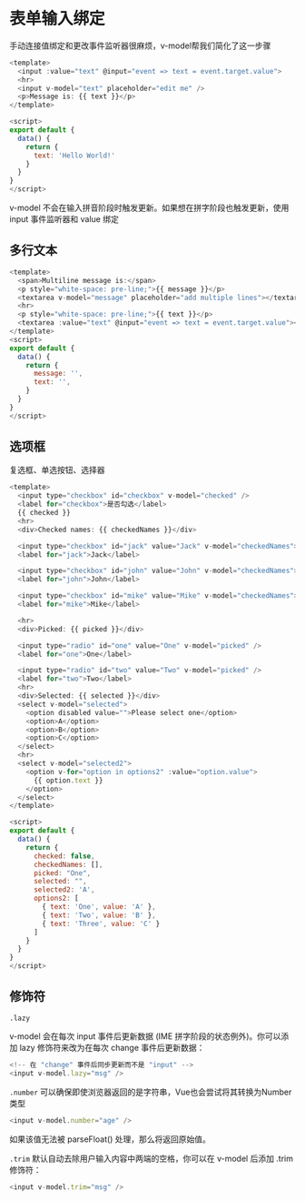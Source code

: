# 表单输入绑定

手动连接值绑定和更改事件监听器很麻烦，v-model帮我们简化了这一步骤

```js
<template>
  <input :value="text" @input="event => text = event.target.value">
  <hr>
  <input v-model="text" placeholder="edit me" />
  <p>Message is: {{ text }}</p>
</template>

<script>
export default {
  data() {
    return {
      text: 'Hello World!'
    }
  }
}
</script>

```

v-model 不会在输入拼音阶段时触发更新。如果想在拼字阶段也触发更新，使用input 事件监听器和 value 绑定

## 多行文本 ​

```js
<template>
  <span>Multiline message is:</span>
  <p style="white-space: pre-line;">{{ message }}</p>
  <textarea v-model="message" placeholder="add multiple lines"></textarea>
  <hr>
  <p style="white-space: pre-line;">{{ text }}</p>
  <textarea :value="text" @input="event => text = event.target.value"></textarea>
</template>
<script>
export default {
  data() {
    return {
      message: '',
      text: '',
    }
  }
}
</script>
```

## 选项框 ​
复选框、单选按钮、选择器

```js
<template>
  <input type="checkbox" id="checkbox" v-model="checked" />
  <label for="checkbox">是否勾选</label>
  {{ checked }}
  <hr>
  <div>Checked names: {{ checkedNames }}</div>

  <input type="checkbox" id="jack" value="Jack" v-model="checkedNames">
  <label for="jack">Jack</label>

  <input type="checkbox" id="john" value="John" v-model="checkedNames">
  <label for="john">John</label>

  <input type="checkbox" id="mike" value="Mike" v-model="checkedNames">
  <label for="mike">Mike</label>

  <hr>
  <div>Picked: {{ picked }}</div>

  <input type="radio" id="one" value="One" v-model="picked" />
  <label for="one">One</label>

  <input type="radio" id="two" value="Two" v-model="picked" />
  <label for="two">Two</label>
  <hr>
  <div>Selected: {{ selected }}</div>
  <select v-model="selected">
    <option disabled value="">Please select one</option>
    <option>A</option>
    <option>B</option>
    <option>C</option>
  </select>
  <hr>
  <select v-model="selected2">
    <option v-for="option in options2" :value="option.value">
      {{ option.text }}
    </option>
  </select>
</template>

<script>
export default {
  data() {
    return {
      checked: false,
      checkedNames: [],
      picked: "One",
      selected: "",
      selected2: 'A',
      options2: [
        { text: 'One', value: 'A' },
        { text: 'Two', value: 'B' },
        { text: 'Three', value: 'C' }
      ]
    }
  }
}
</script>
```

## 修饰符 ​

`.lazy`

v-model 会在每次 input 事件后更新数据 (IME 拼字阶段的状态例外)。你可以添加 lazy 修饰符来改为在每次 change 事件后更新数据：

```js
<!-- 在 "change" 事件后同步更新而不是 "input" -->
<input v-model.lazy="msg" />
```

`.number`
可以确保即使浏览器返回的是字符串，Vue也会尝试将其转换为Number类型

```js
<input v-model.number="age" />
```

如果该值无法被 parseFloat() 处理，那么将返回原始值。

`.trim​`
默认自动去除用户输入内容中两端的空格，你可以在 v-model 后添加 .trim 修饰符：

```js
<input v-model.trim="msg" />
```

